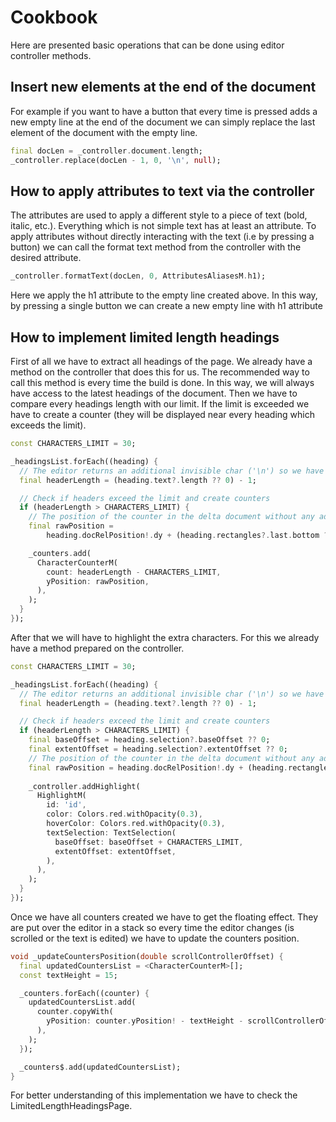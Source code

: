 # Cookbook

Here are presented basic operations that can be done using editor controller methods.

## Insert new elements at the end of the document

For example if you want to have a button that every time is pressed adds a new empty line at the end of the document we can simply replace the last element of the document with the empty line. 

 ```dart
final docLen = _controller.document.length;
_controller.replace(docLen - 1, 0, '\n', null);
```

## How to apply attributes to text via the controller

The attributes are used to apply a different style to a piece of text (bold, italic, etc.). Everything which is not simple text has at least an attribute. To apply attributes without directly interacting with the text (i.e by pressing a button) we can call the format text method from the controller with the desired attribute. 
 ```dart
 _controller.formatText(docLen, 0, AttributesAliasesM.h1);
```

Here we apply the h1 attribute to the empty line created above. In this way, by pressing a single button we can create a new empty line with h1 attribute

## How to implement limited length headings

First of all we have to extract all headings of the page. We already have a method on the controller that does this for us. The recommended way to call this method is every time the build is done. In this way, we will always have access to the latest headings of the document. 
Then we have to compare every headings length with our limit. If the limit is exceeded we have to create a counter (they will be displayed near every heading which exceeds the limit).

```dart
const CHARACTERS_LIMIT = 30;

_headingsList.forEach((heading) {
  // The editor returns an additional invisible char ('\n') so we have to subtract it
  final headerLength = (heading.text?.length ?? 0) - 1;

  // Check if headers exceed the limit and create counters
  if (headerLength > CHARACTERS_LIMIT) {
    // The position of the counter in the delta document without any additional dimension
    final rawPosition =
        heading.docRelPosition!.dy + (heading.rectangles?.last.bottom ?? 0);

    _counters.add(
      CharacterCounterM(
        count: headerLength - CHARACTERS_LIMIT,
        yPosition: rawPosition,
      ),
    );
  }
});
```

After that we will have to highlight the extra characters. For this we already have a method prepared on the controller.

```dart
const CHARACTERS_LIMIT = 30;

_headingsList.forEach((heading) {
  // The editor returns an additional invisible char ('\n') so we have to subtract it
  final headerLength = (heading.text?.length ?? 0) - 1;

  // Check if headers exceed the limit and create counters
  if (headerLength > CHARACTERS_LIMIT) {
    final baseOffset = heading.selection?.baseOffset ?? 0;
    final extentOffset = heading.selection?.extentOffset ?? 0;
    // The position of the counter in the delta document without any additional dimension
    final rawPosition = heading.docRelPosition!.dy + (heading.rectangles?.last.bottom ?? 0);
    
    _controller.addHighlight(
      HighlightM(
        id: 'id',
        color: Colors.red.withOpacity(0.3),
        hoverColor: Colors.red.withOpacity(0.3),
        textSelection: TextSelection(
          baseOffset: baseOffset + CHARACTERS_LIMIT,
          extentOffset: extentOffset,
        ),
      ),
    );
  }
});
```

Once we have all counters created we have to get the floating effect. They are put over the editor in a stack so every time the editor changes (is scrolled or the text is edited) we have to update the counters position.

```dart
void _updateCountersPosition(double scrollControllerOffset) {
  final updatedCountersList = <CharacterCounterM>[];
  const textHeight = 15;

  _counters.forEach((counter) {
    updatedCountersList.add(
      counter.copyWith(
        yPosition: counter.yPosition! - textHeight - scrollControllerOffset,
      ),
    );
  });

  _counters$.add(updatedCountersList);
}
```

For better understanding of this implementation we have to check the LimitedLengthHeadingsPage.
